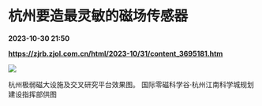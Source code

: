# 杭州要造最灵敏的磁场传感器

**2023-10-30 21:50**

**https://zjrb.zjol.com.cn/html/2023-10/31/content_3695181.htm**

![](https://zjrb.zjol.com.cn/images/2023-10/31/zjrb2023103100004v02b003.jpg)

杭州极弱磁大设施及交叉研究平台效果图。 国际零磁科学谷·杭州江南科学城规划建设指挥部供图